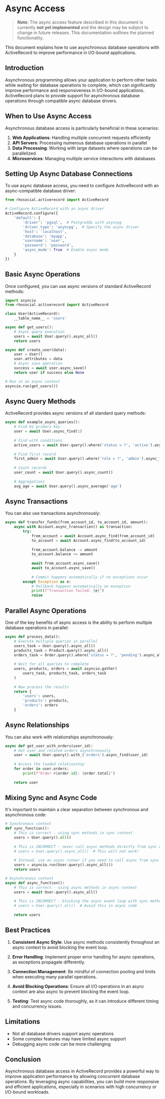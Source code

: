 # Async Access

> **Note**: The async access feature described in this document is currently **not yet  implemented** and the design may be subject to change in future releases. This documentation outlines the planned functionality.

This document explains how to use asynchronous database operations with ActiveRecord to improve performance in I/O-bound applications.

## Introduction

Asynchronous programming allows your application to perform other tasks while waiting for database operations to complete, which can significantly improve performance and responsiveness in I/O-bound applications. ActiveRecord plans to provide support for asynchronous database operations through compatible async database drivers.

## When to Use Async Access

Asynchronous database access is particularly beneficial in these scenarios:

1. **Web Applications**: Handling multiple concurrent requests efficiently
2. **API Servers**: Processing numerous database operations in parallel
3. **Data Processing**: Working with large datasets where operations can be parallelized
4. **Microservices**: Managing multiple service interactions with databases

## Setting Up Async Database Connections

To use async database access, you need to configure ActiveRecord with an async-compatible database driver:

```python
from rhosocial.activerecord import ActiveRecord

# Configure ActiveRecord with an async driver
ActiveRecord.configure({
    'default': {
        'driver': 'pgsql',  # PostgreSQL with asyncpg
        'driver_type': 'asyncpg',  # Specify the async driver
        'host': 'localhost',
        'database': 'myapp',
        'username': 'user',
        'password': 'password',
        'async_mode': True  # Enable async mode
    }
})
```

## Basic Async Operations

Once configured, you can use async versions of standard ActiveRecord methods:

```python
import asyncio
from rhosocial.activerecord import ActiveRecord

class User(ActiveRecord):
    __table_name__ = 'users'

async def get_users():
    # Async query execution
    users = await User.query().async_all()
    return users

async def create_user(data):
    user = User()
    user.attributes = data
    # Async save operation
    success = await user.async_save()
    return user if success else None

# Run in an async context
asyncio.run(get_users())
```

## Async Query Methods

ActiveRecord provides async versions of all standard query methods:

```python
async def example_async_queries():
    # Find by primary key
    user = await User.async_find(1)
    
    # Find with conditions
    active_users = await User.query().where('status = ?', 'active').async_all()
    
    # Find first record
    first_admin = await User.query().where('role = ?', 'admin').async_first()
    
    # Count records
    user_count = await User.query().async_count()
    
    # Aggregations
    avg_age = await User.query().async_average('age')
```

## Async Transactions

You can also use transactions asynchronously:

```python
async def transfer_funds(from_account_id, to_account_id, amount):
    async with Account.async_transaction() as transaction:
        try:
            from_account = await Account.async_find(from_account_id)
            to_account = await Account.async_find(to_account_id)
            
            from_account.balance -= amount
            to_account.balance += amount
            
            await from_account.async_save()
            await to_account.async_save()
            
            # Commit happens automatically if no exceptions occur
        except Exception as e:
            # Rollback happens automatically on exception
            print(f"Transaction failed: {e}")
            raise
```

## Parallel Async Operations

One of the key benefits of async access is the ability to perform multiple database operations in parallel:

```python
async def process_data():
    # Execute multiple queries in parallel
    users_task = User.query().async_all()
    products_task = Product.query().async_all()
    orders_task = Order.query().where('status = ?', 'pending').async_all()
    
    # Wait for all queries to complete
    users, products, orders = await asyncio.gather(
        users_task, products_task, orders_task
    )
    
    # Now process the results
    return {
        'users': users,
        'products': products,
        'orders': orders
    }
```

## Async Relationships

You can also work with relationships asynchronously:

```python
async def get_user_with_orders(user_id):
    # Get user and related orders asynchronously
    user = await User.query().with_('orders').async_find(user_id)
    
    # Access the loaded relationship
    for order in user.orders:
        print(f"Order #{order.id}: {order.total}")
    
    return user
```

## Mixing Sync and Async Code

It's important to maintain a clear separation between synchronous and asynchronous code:

```python
# Synchronous context
def sync_function():
    # This is correct - using sync methods in sync context
    users = User.query().all()
    
    # This is INCORRECT - never call async methods directly from sync code
    # users = User.query().async_all()  # This will not work!
    
    # Instead, use an async runner if you need to call async from sync
    users = asyncio.run(User.query().async_all())
    return users

# Asynchronous context
async def async_function():
    # This is correct - using async methods in async context
    users = await User.query().async_all()
    
    # This is INCORRECT - blocking the async event loop with sync methods
    # users = User.query().all()  # Avoid this in async code
    
    return users
```

## Best Practices

1. **Consistent Async Style**: Use async methods consistently throughout an async context to avoid blocking the event loop.

2. **Error Handling**: Implement proper error handling for async operations, as exceptions propagate differently.

3. **Connection Management**: Be mindful of connection pooling and limits when executing many parallel operations.

4. **Avoid Blocking Operations**: Ensure all I/O operations in an async context are also async to prevent blocking the event loop.

5. **Testing**: Test async code thoroughly, as it can introduce different timing and concurrency issues.

## Limitations

- Not all database drivers support async operations
- Some complex features may have limited async support
- Debugging async code can be more challenging

## Conclusion

Asynchronous database access in ActiveRecord provides a powerful way to improve application performance by allowing concurrent database operations. By leveraging async capabilities, you can build more responsive and efficient applications, especially in scenarios with high concurrency or I/O-bound workloads.